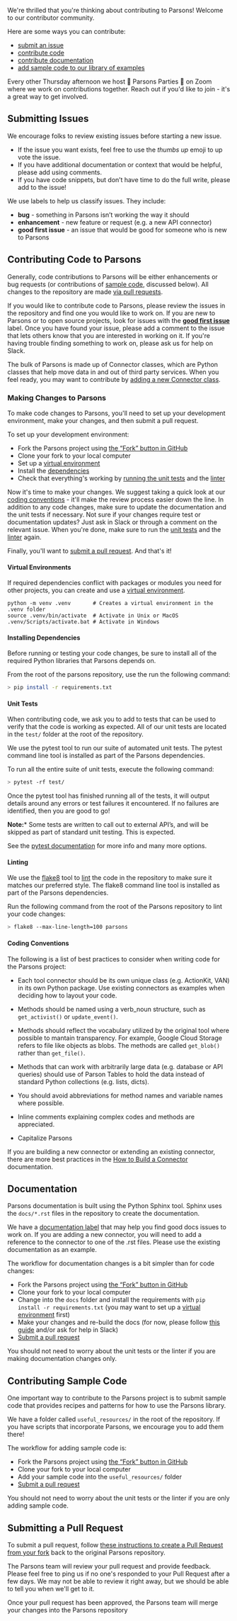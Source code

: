 We're thrilled that you're thinking about contributing to Parsons! Welcome to our contributor community.

Here are some ways you can contribute:

* [submit an issue](#submitting-issues)
* [contribute code](#contributing-code-to-parsons)
* [contribute documentation](#documentation)
* [add sample code to our library of examples](#contributing-sample-code) 

Every other Thursday afternoon we host 🎉 Parsons Parties 🎉 on Zoom where we work on contributions together. Reach out if you'd like to join - it's a great way to get involved.

## Submitting Issues

We encourage folks to review existing issues before starting a new issue.

* If the issue you want exists, feel free to use the *thumbs up* emoji to up vote the issue.
* If you have additional documentation or context that would be helpful, please add using comments.
* If you have code snippets, but don’t have time to do the full write, please add to the issue!

We use labels to help us classify issues. They include:
* **bug** - something in Parsons isn’t working the way it should
* **enhancement** - new feature or request (e.g. a new API connector)
* **good first issue** - an issue that would be good for someone who is new to Parsons

## Contributing Code to Parsons

Generally, code contributions to Parsons will be either enhancements or bug requests (or contributions of [sample code](#sample-code), discussed below). All changes to the repository are made [via pull requests](#submitting-a-pull-request).

If you would like to contribute code to Parsons, please review the issues in the repository and find one you would like to work on. If you are new to Parsons or to open source projects, look for issues with the [**good first issue**](https://github.com/move-coop/parsons/issues?q=is%3Aissue+is%3Aopen+label%3A%22good+first+issue%22) label. Once you have found your issue, please add a comment to the issue that lets others know that you are interested in working on it. If you're having trouble finding something to work on, please ask us for help on Slack.

The bulk of Parsons is made up of Connector classes, which are Python classes that help move data in and out of third party services. When you feel ready, you may want to contribute by [adding a new Connector class](https://move-coop.github.io/parsons/html/build_a_connector.html).

### Making Changes to Parsons

To make code changes to Parsons, you'll need to set up your development environment, make your changes, and then submit a pull request.

To set up your development environment:

* Fork the Parsons project using [the “Fork” button in GitHub](https://guides.github.com/activities/forking/)
* Clone your fork to your local computer
* Set up a [virtual environment](#virtual-environments)
* Install the [dependencies](#installing-dependencies)
* Check that everything's working by [running the unit tests](#unit-tests) and the [linter](#linting)

Now it's time to make your changes. We suggest taking a quick look at our [coding conventions](#coding-conventions) - it'll make the review process easier down the line. In addition to any code changes, make sure to update the documentation and the unit tests if necessary. Not sure if your changes require test or documentation updates? Just ask in Slack or through a comment on the relevant issue.  When you're done, make sure to run the [unit tests](#unit-tests) and the [linter](#linting) again.

Finally, you'll want to [submit a pull request](#submitting-a-pull-request). And that's it!

#### Virtual Environments

If required dependencies conflict with packages or modules you need for other projects, you can create and use a [virtual environment](https://docs.python.org/3/library/venv.html).

```
python -m venv .venv       # Creates a virtual environment in the .venv folder 
source .venv/bin/activate  # Activate in Unix or MacOS
.venv/Scripts/activate.bat # Activate in Windows 
```

#### Installing Dependencies

Before running or testing your code changes, be sure to install all of the required Python libraries that Parsons depends on.

From the root of the parsons repository, use the run the following command:

```bash
> pip install -r requirements.txt
```

#### Unit Tests

When contributing code, we ask you to add to tests that can be used to verify that the code is working as expected. All of our unit tests are located in the `test/` folder at the root of the repository.

We use the pytest tool to run our suite of automated unit tests. The pytest command line tool is installed as part of the Parsons dependencies.

To run all the entire suite of unit tests, execute the following command:

```bash
> pytest -rf test/
```

Once the pytest tool has finished running all of the tests, it will output details around any errors or test failures it encountered. If no failures are identified, then you are good to go!

**Note:*** Some tests are written to call out to external API’s, and will be skipped as part of standard unit testing. This is expected.

See the [pytest documentation](https://docs.pytest.org/en/latest/contents.html) for more info and many more options.

#### Linting

We use the [flake8](http://flake8.pycqa.org/en/latest/) tool to [lint](https://en.wikipedia.org/wiki/Lint_(software)) the code in the repository to make sure it matches our preferred style. The flake8 command line tool is installed as part of the Parsons dependencies.

Run the following command from the root of the Parsons repository to lint your code changes:

```bash
> flake8 --max-line-length=100 parsons
```

#### Coding Conventions

The following is a list of best practices to consider when writing code for the Parsons project:

* Each tool connector should be its own unique class (e.g. ActionKit, VAN) in its own Python package. Use existing connectors as examples when deciding how to layout your code.

* Methods should be named using a verb_noun structure, such as `get_activist()` or `update_event()`.

* Methods should reflect the vocabulary utilized by the original tool where possible to mantain transparency. For example, Google Cloud Storage refers to file like objects as blobs. The methods are called `get_blob()` rather than `get_file()`.

* Methods that can work with arbitrarily large data (e.g. database or API queries) should use of Parson Tables to hold the data instead of standard Python collections (e.g. lists, dicts).

* You should avoid abbreviations for method names and variable names where possible.

* Inline comments explaining complex codes and methods are appreciated.

* Capitalize Parsons

If you are building a new connector or extending an existing connector, there are more best practices in the [How to Build a Connector](https://move-coop.github.io/parsons/html/build_a_connector.html) documentation. 

## Documentation

Parsons documentation is built using the Python Sphinx tool. Sphinx uses the `docs/*.rst` files in the repository to create the documentation.

We have a [documentation label](https://github.com/move-coop/parsons/issues?q=is%3Aissue+is%3Aopen+label%3Adocumentation) that may help you find good docs issues to work on. If you are adding a new connector, you will need to add a reference to the connector to one of the .rst files. Please use the existing documentation as an example.

The workflow for documentation changes is a bit simpler than for code changes:

* Fork the Parsons project using [the “Fork” button in GitHub](https://guides.github.com/activities/forking/)
* Clone your fork to your local computer
* Change into the `docs` folder and install the requirements with `pip install -r requirements.txt` (you may want to set up a [virtual environment](#virtual-environments) first)
* Make your changes and re-build the docs (for now, please follow [this guide](https://www.sphinx-doc.org/en/master/usage/quickstart.html) and/or ask for help in Slack)
* [Submit a pull request](#submitting-a-pull-request)

You should not need to worry about the unit tests or the linter if you are making documentation changes only.

## Contributing Sample Code

One important way to contribute to the Parsons project is to submit sample code that provides recipes and patterns for how to use the Parsons library.

We have a folder called `useful_resources/` in the root of the repository. If you have scripts that incorporate Parsons, we encourage you to add them there!

The workflow for adding sample code is:

* Fork the Parsons project using [the “Fork” button in GitHub](https://guides.github.com/activities/forking/)
* Clone your fork to your local computer
* Add your sample code into the `useful_resources/` folder
* [Submit a pull request](#submitting-a-pull-request)

You should not need to worry about the unit tests or the linter if you are only adding sample code.

## Submitting a Pull Request

To submit a pull request, follow [these instructions to create a Pull Request from your fork](https://help.github.com/en/github/collaborating-with-issues-and-pull-requests/creating-a-pull-request-from-a-fork) back to the original Parsons repository. 

The Parsons team will review your pull request and provide feedback. Please feel free to ping us if no one's responded to your Pull Request after a few days. We may not be able to review it right away, but we should be able to tell you when we'll get to it. 

Once your pull request has been approved, the Parsons team will merge your changes into the Parsons repository
